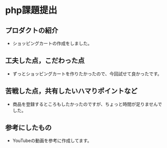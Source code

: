 # php課題提出

## プロダクトの紹介

- ショッピングカートの作成をしました。


## 工夫した点，こだわった点

- ずっとショッピングカートを作りたかったので、今回試せて良かったです。


## 苦戦した点，共有したいハマりポイントなど

- 商品を登録するところもしたかったのですが、ちょっと時間が足りませんでした。
 

## 参考にしたもの

- YouTubeの動画を参考に作成してます。